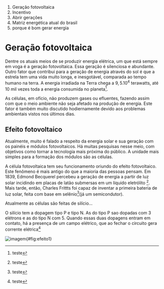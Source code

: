 1. Geração fotovoltaica
2. Incentivo
3. Abrir gerações
4. Matriz energética atual do brasil
5. porque é bom gerar energia

# Geração fotovoltaica

Dentre os atuais meios de se produzir energia elétrica, um que está sempre em voga é a geração fotovoltaica. Essa geração é silenciosa e abundante. Outro fator que contribui para a geração de energia através do sol é que a estrela tem uma vida muito longa, e inesgotável, comparada ao tempo humano na terra. A energia irradiada na Terra chega a $9,5.10^4$ terawatts, até 10 mil vezes toda a energia consumida no planeta[^referencia3].

As células, em ofício, não produzem gases ou efluentes, fazendo assim com que o meio ambiente não seja afetado na produção de energia. Este fator é também muito discutido hodiernamente devido aos problemas ambientais vistos nos últimos dias.

## Efeito fotovoltaico 

Atualmente, muito é falado a respeito da energia solar e sua geração com os painéis e módulos fotovoltaicos. Há muitas pesquisas nesse meio, com objetivos como tornar a tecnologia mais próxima do público. A unidade mais simples para a formação dos módulos são as células. 

A célula fotovoltaica tem seu funcionamento oriundo do efeito fotovoltaico. Este fenômeno é mais antigo do que a maioria das pessoas pensam. Em 1839, Edmond Becquerel percebeu a geração de energia a partir de luz solar incidindo em placas de latão submersas em um líquido eletrólito [^referencia1]. Mais tarde, então, Charles Frittts foi capaz de inventar a primeira bateria de luz solar, feita com base em selênio[^referencia2](já um semicondutor).



Atualmente as células são feitas de silício...

O silício tem a dopagem tipo P e tipo N. As do tipo P sao dopadas com 3 elétrons e as do tipo N com 5. Quando essas duas dopagens entram em contato, há a presença de um campo elétrico, que ao fechar o circuito gera corrente elétrica[^referencia4] 

![imagem](a){#fig:efeito1}

[^referencia1]: teste
[^referencia2]: teste
[^referencia3]: teste
[^referencia4]: teste

